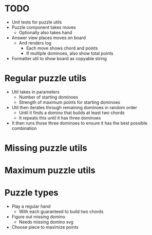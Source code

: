 # TODO
* Unit tests for puzzle utils
* Puzzle component takes moves
    * Optionally also takes hand
* Answer view places moves on board
    * And renders log
        * Each move shows chord and points
        * If multiple dominoes, also show total points
* Formatter util to show board as copyable string

# Regular puzzle utils
* Util takes in parameters
    * Number of starting dominoes
    * Strength of maximum points for starting dominoes
* Util then iterates through remaining dominoes in random order
    * Until it finds a domino that builds at least two chords
    * It repeats this until it has three dominoes
* It then runs those three dominoes to ensure it has the best possible combination

# Missing puzzle utils

# Maximum puzzle utils

# Puzzle types
* Play a regular hand
    * With each guaranteed to build two chords
* Figure out missing domino
    * Needs missing domino svg
* Choose piece to maximize points